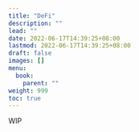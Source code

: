```yaml
---
title: "DeFi"
description: ""
lead: ""
date: 2022-06-17T14:39:25+08:00
lastmod: 2022-06-17T14:39:25+08:00
draft: false
images: []
menu:
  book:
    parent: ""
weight: 999
toc: true
---
```


WIP